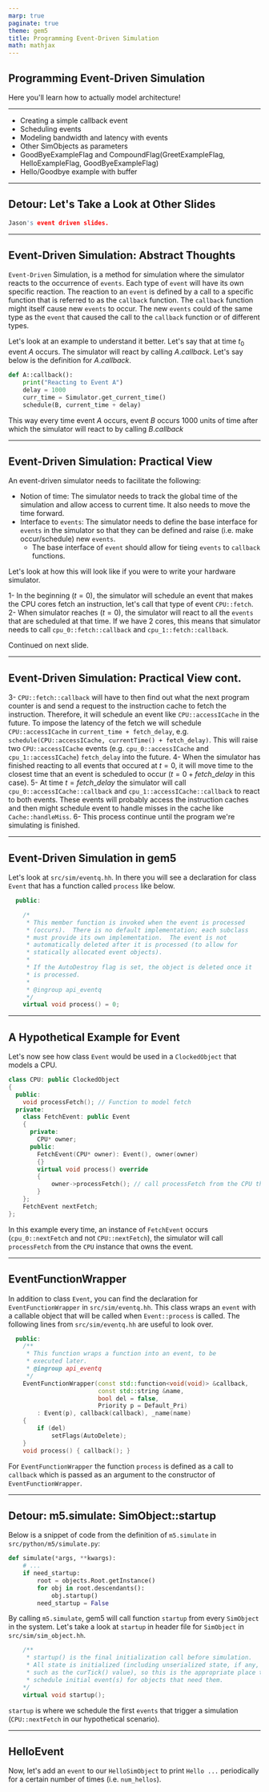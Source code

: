 ```yaml
---
marp: true
paginate: true
theme: gem5
title: Programming Event-Driven Simulation
math: mathjax
---
```


<!-- _class: title -->

## Programming Event-Driven Simulation

Here you'll learn how to actually model architecture!

---

- Creating a simple callback event
- Scheduling events
- Modeling bandwidth and latency with events
- Other SimObjects as parameters
- GoodByeExampleFlag and CompoundFlag(GreetExampleFlag, HelloExampleFlag, GoodByeExampleFlag)
- Hello/Goodbye example with buffer

---

## Detour: Let's Take a Look at Other Slides

```cpp
Jason's event driven slides.
```

---
<!-- _class: small-code -->

## Event-Driven Simulation: Abstract Thoughts

`Event-Driven` Simulation, is a method for simulation where the simulator reacts to the occurrence of `events`. Each type of `event` will have its own specific reaction. The reaction to an `event` is defined by a call to a specific function that is referred to as the `callback` function. The `callback` function might itself cause new `events` to occur. The new `events` could of the same type as the `event` that caused the call to the `callback` function or of different types.

Let's look at an example to understand it better. Let's say that at time $t_0$ event $A$ occurs. The simulator will react by calling $A.callback$. Let's say below is the definition for $A.callback$.

```python
def A::callback():
    print("Reacting to Event A")
    delay = 1000
    curr_time = Simulator.get_current_time()
    schedule(B, current_time + delay)
```

This way every time event $A$ occurs, event $B$ occurs 1000 units of time after which the simulator will react to by calling $B.callback$

---

## Event-Driven Simulation: Practical View

An event-driven simulator needs to facilitate the following:

- Notion of time: The simulator needs to track the global time of the simulation and allow access to current time. It also needs to move the time forward.
- Interface to `events`: The simulator needs to define the base interface for `events` in the simulator so that they can be defined and raise (i.e. make occur/schedule) new `events`.
  - The base interface of `event` should allow for tieing `events` to `callback` functions.

Let's look at how this will look like if you were to write your hardware simulator.

1- In the beginning ($t = 0$), the simulator will schedule an event that makes the CPU cores fetch an instruction, let's call that type of event `CPU::fetch`.
2- When simulator reaches ($t = 0$), the simulator will react to all the `events` that are scheduled at that time. If we have 2 cores, this means that simulator needs to call `cpu_0::fetch::callback` and `cpu_1::fetch::callback`.

Continued on next slide.

---

## Event-Driven Simulation: Practical View cont.

3- `CPU::fetch::callback` will have to then find out what the next program counter is and send a request to the instruction cache to fetch the instruction. Therefore, it will schedule an event like `CPU::accessICache` in the future. To impose the latency of the fetch we will schedule `CPU::accessICache` in `current_time + fetch_delay`, e.g. `schedule(CPU::accessICache, currentTime() + fetch_delay)`. This will raise two `CPU::accessICache` events (e.g. `cpu_0::accessICache` and `cpu_1::accessICache`) `fetch_delay` into the future.
4- When the simulator has finished reacting to all events that occured at $t = 0$, it will move time to the closest time that an event is scheduled to occur ($t = 0 + fetch\_delay$ in this case).
5- At time $t= fetch\_delay$ the simulator will call `cpu_0::accessICache::callback` and `cpu_1::accessICache::callback` to react to both events. These events will probably access the instruction caches and then might schedule event to handle misses in the cache like `Cache::handleMiss`.
6- This process continue until the program we're simulating is finished.

---
<!-- _class: small-code -->

## Event-Driven Simulation in gem5

Let's look at `src/sim/eventq.hh`. In there you will see a declaration for class `Event` that has a function called `process` like below.

```cpp
  public:

    /*
     * This member function is invoked when the event is processed
     * (occurs).  There is no default implementation; each subclass
     * must provide its own implementation.  The event is not
     * automatically deleted after it is processed (to allow for
     * statically allocated event objects).
     *
     * If the AutoDestroy flag is set, the object is deleted once it
     * is processed.
     *
     * @ingroup api_eventq
     */
    virtual void process() = 0;
```

---
<!-- _class: small-code -->

## A Hypothetical Example for Event

Let's now see how class `Event` would be used in a `ClockedObject` that models a CPU.

```cpp
class CPU: public ClockedObject
{
  public:
    void processFetch(); // Function to model fetch
  private:
    class FetchEvent: public Event
    {
      private:
        CPU* owner;
      public:
        FetchEvent(CPU* owner): Event(), owner(owner)
        {}
        virtual void process() override
        {
            owner->processFetch(); // call processFetch from the CPU that owns this
        }
    };
    FetchEvent nextFetch;
};
```

In this example every time, an instance of `FetchEvent` occurs (`cpu_0::nextFetch` and not `CPU::nextFetch`), the simulator will call `processFetch` from the `CPU` instance that owns the event.

---
<!-- _class: small-code -->

## EventFunctionWrapper

In addition to class `Event`, you can find the declaration for `EventFunctionWrapper` in `src/sim/eventq.hh`. This class wraps an `event` with a callable object that will be called when `Event::process` is called. The following lines from `src/sim/eventq.hh` are useful to look over.

```cpp
  public:
    /**
     * This function wraps a function into an event, to be
     * executed later.
     * @ingroup api_eventq
     */
    EventFunctionWrapper(const std::function<void(void)> &callback,
                         const std::string &name,
                         bool del = false,
                         Priority p = Default_Pri)
        : Event(p), callback(callback), _name(name)
    {
        if (del)
            setFlags(AutoDelete);
    }
    void process() { callback(); }
```

For `EventFunctionWrapper` the function `process` is defined as a call to `callback` which is passed as an argument to the constructor of `EventFunctionWrapper`.

---
<!-- _class: small-code -->

## Detour: m5.simulate: SimObject::startup

Below is a snippet of code from the definition of `m5.simulate` in `src/python/m5/simulate.py`:

```python
def simulate(*args, **kwargs):
    # ...
    if need_startup:
        root = objects.Root.getInstance()
        for obj in root.descendants():
            obj.startup()
        need_startup = False
```

By calling `m5.simulate`, gem5 will call function `startup` from every `SimObject` in the system. Let's take a look at `startup` in header file for `SimObject` in `src/sim/sim_object.hh`.

```cpp
    /**
     * startup() is the final initialization call before simulation.
     * All state is initialized (including unserialized state, if any,
     * such as the curTick() value), so this is the appropriate place to
     * schedule initial event(s) for objects that need them.
    */
    virtual void startup();
```

`startup` is where we schedule the first `events` that trigger a simulation (`CPU::nextFetch` in our hypothetical scenario).

---

## HelloEvent

Now, let's add an `event` to our `HelloSimObject` to print `Hello ...` periodically for a certain number of times (i.e. `num_hellos`).
